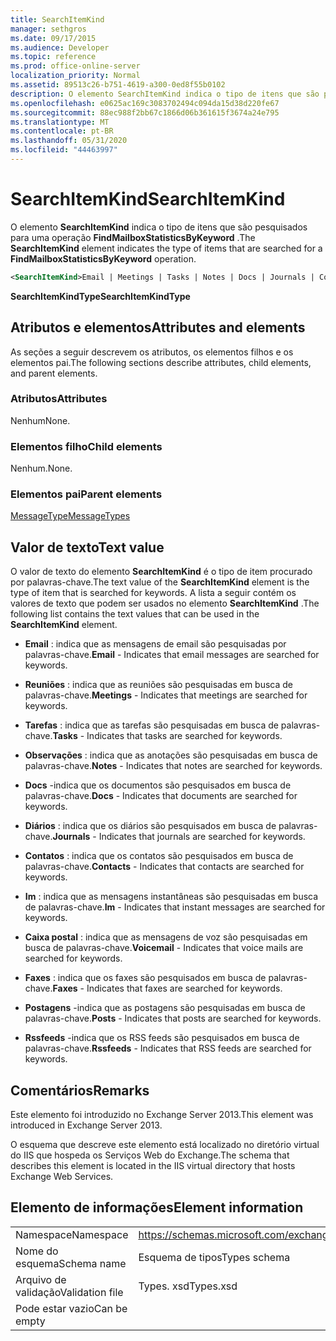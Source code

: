 ```yaml
---
title: SearchItemKind
manager: sethgros
ms.date: 09/17/2015
ms.audience: Developer
ms.topic: reference
ms.prod: office-online-server
localization_priority: Normal
ms.assetid: 89513c26-b751-4619-a300-0ed8f55b0102
description: O elemento SearchItemKind indica o tipo de itens que são pesquisados para uma operação FindMailboxStatisticsByKeyword.
ms.openlocfilehash: e0625ac169c3083702494c094da15d38d220fe67
ms.sourcegitcommit: 88ec988f2bb67c1866d06b361615f3674a24e795
ms.translationtype: MT
ms.contentlocale: pt-BR
ms.lasthandoff: 05/31/2020
ms.locfileid: "44463997"
---
```

# <a name="searchitemkind"></a><span data-ttu-id="da267-103">SearchItemKind</span><span class="sxs-lookup"><span data-stu-id="da267-103">SearchItemKind</span></span>

<span data-ttu-id="da267-104">O elemento **SearchItemKind** indica o tipo de itens que são pesquisados para uma operação **FindMailboxStatisticsByKeyword** .</span><span class="sxs-lookup"><span data-stu-id="da267-104">The **SearchItemKind** element indicates the type of items that are searched for a **FindMailboxStatisticsByKeyword** operation.</span></span> 
  
```XML
<SearchItemKind>Email | Meetings | Tasks | Notes | Docs | Journals | Contacts | Im | Voicemail | Faxes | Posts | Rssfeeds</SearchItemKind>
```

 <span data-ttu-id="da267-105">**SearchItemKindType**</span><span class="sxs-lookup"><span data-stu-id="da267-105">**SearchItemKindType**</span></span>
## <a name="attributes-and-elements"></a><span data-ttu-id="da267-106">Atributos e elementos</span><span class="sxs-lookup"><span data-stu-id="da267-106">Attributes and elements</span></span>

<span data-ttu-id="da267-107">As seções a seguir descrevem os atributos, os elementos filhos e os elementos pai.</span><span class="sxs-lookup"><span data-stu-id="da267-107">The following sections describe attributes, child elements, and parent elements.</span></span>
  
### <a name="attributes"></a><span data-ttu-id="da267-108">Atributos</span><span class="sxs-lookup"><span data-stu-id="da267-108">Attributes</span></span>

<span data-ttu-id="da267-109">Nenhum</span><span class="sxs-lookup"><span data-stu-id="da267-109">None.</span></span>
  
### <a name="child-elements"></a><span data-ttu-id="da267-110">Elementos filho</span><span class="sxs-lookup"><span data-stu-id="da267-110">Child elements</span></span>

<span data-ttu-id="da267-111">Nenhum.</span><span class="sxs-lookup"><span data-stu-id="da267-111">None.</span></span>
  
### <a name="parent-elements"></a><span data-ttu-id="da267-112">Elementos pai</span><span class="sxs-lookup"><span data-stu-id="da267-112">Parent elements</span></span>

[<span data-ttu-id="da267-113">MessageType</span><span class="sxs-lookup"><span data-stu-id="da267-113">MessageTypes</span></span>](messagetypes.md)
  
## <a name="text-value"></a><span data-ttu-id="da267-114">Valor de texto</span><span class="sxs-lookup"><span data-stu-id="da267-114">Text value</span></span>

<span data-ttu-id="da267-115">O valor de texto do elemento **SearchItemKind** é o tipo de item procurado por palavras-chave.</span><span class="sxs-lookup"><span data-stu-id="da267-115">The text value of the **SearchItemKind** element is the type of item that is searched for keywords.</span></span> <span data-ttu-id="da267-116">A lista a seguir contém os valores de texto que podem ser usados no elemento **SearchItemKind** .</span><span class="sxs-lookup"><span data-stu-id="da267-116">The following list contains the text values that can be used in the **SearchItemKind** element.</span></span> 
  
- <span data-ttu-id="da267-117">**Email** : indica que as mensagens de email são pesquisadas por palavras-chave.</span><span class="sxs-lookup"><span data-stu-id="da267-117">**Email** - Indicates that email messages are searched for keywords.</span></span> 
    
- <span data-ttu-id="da267-118">**Reuniões** : indica que as reuniões são pesquisadas em busca de palavras-chave.</span><span class="sxs-lookup"><span data-stu-id="da267-118">**Meetings** - Indicates that meetings are searched for keywords.</span></span> 
    
- <span data-ttu-id="da267-119">**Tarefas** : indica que as tarefas são pesquisadas em busca de palavras-chave.</span><span class="sxs-lookup"><span data-stu-id="da267-119">**Tasks** - Indicates that tasks are searched for keywords.</span></span> 
    
- <span data-ttu-id="da267-120">**Observações** : indica que as anotações são pesquisadas em busca de palavras-chave.</span><span class="sxs-lookup"><span data-stu-id="da267-120">**Notes** - Indicates that notes are searched for keywords.</span></span> 
    
- <span data-ttu-id="da267-121">**Docs** -indica que os documentos são pesquisados em busca de palavras-chave.</span><span class="sxs-lookup"><span data-stu-id="da267-121">**Docs** - Indicates that documents are searched for keywords.</span></span> 
    
- <span data-ttu-id="da267-122">**Diários** : indica que os diários são pesquisados em busca de palavras-chave.</span><span class="sxs-lookup"><span data-stu-id="da267-122">**Journals** - Indicates that journals are searched for keywords.</span></span> 
    
- <span data-ttu-id="da267-123">**Contatos** : indica que os contatos são pesquisados em busca de palavras-chave.</span><span class="sxs-lookup"><span data-stu-id="da267-123">**Contacts** - Indicates that contacts are searched for keywords.</span></span> 
    
- <span data-ttu-id="da267-124">**Im** : indica que as mensagens instantâneas são pesquisadas em busca de palavras-chave.</span><span class="sxs-lookup"><span data-stu-id="da267-124">**Im** - Indicates that instant messages are searched for keywords.</span></span> 
    
- <span data-ttu-id="da267-125">**Caixa postal** : indica que as mensagens de voz são pesquisadas em busca de palavras-chave.</span><span class="sxs-lookup"><span data-stu-id="da267-125">**Voicemail** - Indicates that voice mails are searched for keywords.</span></span> 
    
- <span data-ttu-id="da267-126">**Faxes** : indica que os faxes são pesquisados em busca de palavras-chave.</span><span class="sxs-lookup"><span data-stu-id="da267-126">**Faxes** - Indicates that faxes are searched for keywords.</span></span> 
    
- <span data-ttu-id="da267-127">**Postagens** -indica que as postagens são pesquisadas em busca de palavras-chave.</span><span class="sxs-lookup"><span data-stu-id="da267-127">**Posts** - Indicates that posts are searched for keywords.</span></span> 
    
- <span data-ttu-id="da267-128">**Rssfeeds** -indica que os RSS feeds são pesquisados em busca de palavras-chave.</span><span class="sxs-lookup"><span data-stu-id="da267-128">**Rssfeeds** - Indicates that RSS feeds are searched for keywords.</span></span> 
    
## <a name="remarks"></a><span data-ttu-id="da267-129">Comentários</span><span class="sxs-lookup"><span data-stu-id="da267-129">Remarks</span></span>

<span data-ttu-id="da267-130">Este elemento foi introduzido no Exchange Server 2013.</span><span class="sxs-lookup"><span data-stu-id="da267-130">This element was introduced in Exchange Server 2013.</span></span>
  
<span data-ttu-id="da267-131">O esquema que descreve este elemento está localizado no diretório virtual do IIS que hospeda os Serviços Web do Exchange.</span><span class="sxs-lookup"><span data-stu-id="da267-131">The schema that describes this element is located in the IIS virtual directory that hosts Exchange Web Services.</span></span>
  
## <a name="element-information"></a><span data-ttu-id="da267-132">Elemento de informações</span><span class="sxs-lookup"><span data-stu-id="da267-132">Element information</span></span>

|||
|:-----|:-----|
|<span data-ttu-id="da267-133">Namespace</span><span class="sxs-lookup"><span data-stu-id="da267-133">Namespace</span></span>  <br/> |https://schemas.microsoft.com/exchange/services/2006/types  <br/> |
|<span data-ttu-id="da267-134">Nome do esquema</span><span class="sxs-lookup"><span data-stu-id="da267-134">Schema name</span></span>  <br/> |<span data-ttu-id="da267-135">Esquema de tipos</span><span class="sxs-lookup"><span data-stu-id="da267-135">Types schema</span></span>  <br/> |
|<span data-ttu-id="da267-136">Arquivo de validação</span><span class="sxs-lookup"><span data-stu-id="da267-136">Validation file</span></span>  <br/> |<span data-ttu-id="da267-137">Types. xsd</span><span class="sxs-lookup"><span data-stu-id="da267-137">Types.xsd</span></span>  <br/> |
|<span data-ttu-id="da267-138">Pode estar vazio</span><span class="sxs-lookup"><span data-stu-id="da267-138">Can be empty</span></span>  <br/> ||
   

